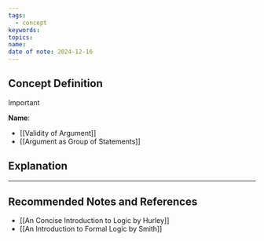```yaml
---
tags:
  - concept
keywords: 
topics: 
name: 
date of note: 2024-12-16
---
```


## Concept Definition

>[!important]
>**Name**: 


- [[Validity of Argument]]
- [[Argument as Group of Statements]]

## Explanation





-----------
##  Recommended Notes and References


- [[An Concise Introduction to Logic by Hurley]]
- [[An Introduction to Formal Logic by Smith]]